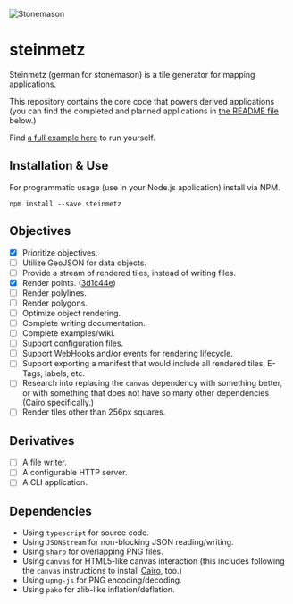 ![Stonemason](https://cdn.rawgit.com/METACEO/nodejs.steinmetz/e004721e/steinmetz.png)

# steinmetz

Steinmetz (german for stonemason) is a tile generator for mapping applications.

This repository contains the core code that powers derived applications (you can find the completed and planned applications in [the README file](https://github.com/METACEO/nodejs.steinmetz#derivatives) below.)

Find [a full example here](https://github.com/METACEO/nodejs.steinmetz-example) to run yourself.

## Installation & Use

For programmatic usage (use in your Node.js application) install via NPM.

```
npm install --save steinmetz
```

## Objectives

- [x] Prioritize objectives.
- [ ] Utilize GeoJSON for data objects.
- [ ] Provide a stream of rendered tiles, instead of writing files.
- [x] Render points. ([3d1c44e](https://github.com/METACEO/nodejs.steinmetz/commit/3d1c44e6deb7641e2fd4c74890b0c10b1d83404d))
- [ ] Render polylines.
- [ ] Render polygons.
- [ ] Optimize object rendering.
- [ ] Complete writing documentation.
- [ ] Complete examples/wiki.
- [ ] Support configuration files.
- [ ] Support WebHooks and/or events for rendering lifecycle.
- [ ] Support exporting a manifest that would include all rendered tiles, E-Tags, labels, etc.
- [ ] Research into replacing the `canvas` dependency with something better, or with something that does not have so many other dependencies (Cairo specifically.)
- [ ] Render tiles other than 256px squares.

## Derivatives

- [ ] A file writer.
- [ ] A configurable HTTP server.
- [ ] A CLI application.

## Dependencies

- Using `typescript` for source code.
- Using `JSONStream` for non-blocking JSON reading/writing.
- Using `sharp` for overlapping PNG files.
- Using `canvas` for HTML5-like canvas interaction (this includes following the `canvas` instructions to install [Cairo](https://www.cairographics.org/), too.)
- Using `upng-js` for PNG encoding/decoding.
- Using `pako` for zlib-like inflation/deflation.
